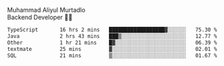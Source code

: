 Muhammad Aliyul Murtadlo
<br>
Backend Developer 👨‍💻
<br>
<!--START_SECTION:waka-->

```txt
TypeScript       16 hrs 2 mins   ██████████████████▓░░░░░░   75.30 %
Java             2 hrs 43 mins   ███▒░░░░░░░░░░░░░░░░░░░░░   12.77 %
Other            1 hr 21 mins    █▓░░░░░░░░░░░░░░░░░░░░░░░   06.39 %
textmate         25 mins         ▓░░░░░░░░░░░░░░░░░░░░░░░░   02.01 %
SQL              21 mins         ▒░░░░░░░░░░░░░░░░░░░░░░░░   01.67 %
```

<!--END_SECTION:waka-->
